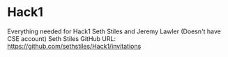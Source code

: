 # Hack1
Everything needed for Hack1
Seth Stiles and Jeremy Lawler (Doesn't have CSE account)
Seth Stiles GitHub URL: https://github.com/sethstiles/Hack1/invitations
